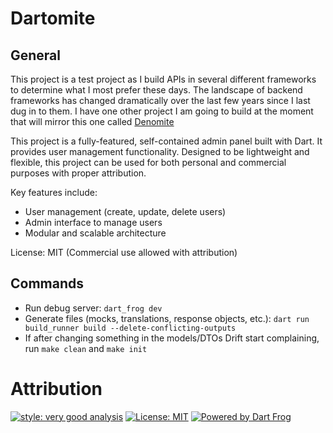 # Dartomite
## General
This project is a test project as I build APIs in several different frameworks to determine what I most prefer these days. The landscape of backend frameworks has changed dramatically over the last few years since I last dug in to them. I have one other project I am going to build at the moment that will mirror this one called [Denomite](https://github.com/hammonjj/denomite)

This project is a fully-featured, self-contained admin panel built with Dart. It provides user management functionality. Designed to be lightweight and flexible, this project can be used for both personal and commercial purposes with proper attribution.

Key features include:
- User management (create, update, delete users)
- Admin interface to manage users
- Modular and scalable architecture

License: MIT (Commercial use allowed with attribution)

## Commands
- Run debug server: `dart_frog dev`
- Generate files (mocks, translations, response objects, etc.): `dart run build_runner build --delete-conflicting-outputs`
- If after changing something in the models/DTOs Drift start complaining, run `make clean` and `make init`

# Attribution
[![style: very good analysis][very_good_analysis_badge]][very_good_analysis_link]
[![License: MIT][license_badge]][license_link]
[![Powered by Dart Frog](https://img.shields.io/endpoint?url=https://tinyurl.com/dartfrog-badge)](https://dartfrog.vgv.dev)

[license_badge]: https://img.shields.io/badge/license-MIT-blue.svg
[license_link]: https://opensource.org/licenses/MIT
[very_good_analysis_badge]: https://img.shields.io/badge/style-very_good_analysis-B22C89.svg
[very_good_analysis_link]: https://pub.dev/packages/very_good_analysis

